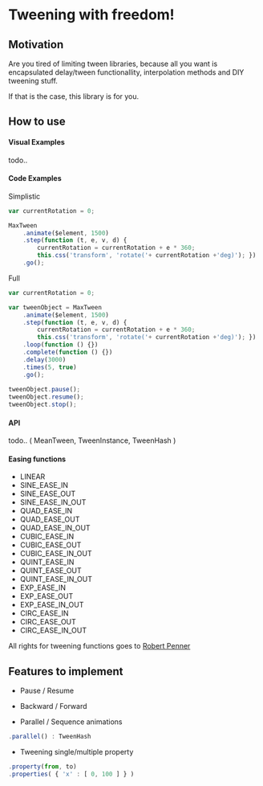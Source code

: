 # Tweening with freedom!

## Motivation 

Are you tired of limiting tween libraries, because all you want is encapsulated delay/tween functionallity, interpolation methods and DIY tweening stuff.

If that is the case, this library is for you.

## How to use

#### Visual Examples 

todo..

#### Code Examples  

Simplistic

```javascript
var currentRotation = 0;

MaxTween
    .animate($element, 1500)
    .step(function (t, e, v, d) {
        currentRotation = currentRotation + e * 360;
        this.css('transform', 'rotate('+ currentRotation +'deg)'); })
    .go();
```

Full

```javascript
var currentRotation = 0;

var tweenObject = MaxTween
    .animate($element, 1500)
    .step(function (t, e, v, d) {
        currentRotation = currentRotation + e * 360;
        this.css('transform', 'rotate('+ currentRotation +'deg)'); })
    .loop(function () {})
    .complete(function () {})
    .delay(3000)
    .times(5, true)
    .go();
    
tweenObject.pause();
tweenObject.resume();
tweenObject.stop();
```
#### API

todo.. ( MeanTween, TweenInstance, TweenHash )

#### Easing functions
- LINEAR
- SINE_EASE_IN
- SINE_EASE_OUT
- SINE_EASE_IN_OUT
- QUAD_EASE_IN
- QUAD_EASE_OUT
- QUAD_EASE_IN_OUT
- CUBIC_EASE_IN
- CUBIC_EASE_OUT
- CUBIC_EASE_IN_OUT
- QUINT_EASE_IN
- QUINT_EASE_OUT
- QUINT_EASE_IN_OUT
- EXP_EASE_IN
- EXP_EASE_OUT
- EXP_EASE_IN_OUT
- CIRC_EASE_IN
- CIRC_EASE_OUT
- CIRC_EASE_IN_OUT

All rights for tweening functions goes to [Robert Penner](http://www.robertpenner.com)

## Features to implement

- Pause / Resume

- Backward / Forward

- Parallel / Sequence animations
```javascript
.parallel() : TweenHash
```
- Tweening single/multiple property 
```javascript
.property(from, to)
.properties( { 'x' : [ 0, 100 ] } ) 
```
